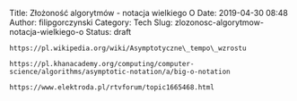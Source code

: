 Title: Złożoność algorytmów - notacja wielkiego O
Date: 2019-04-30 08:48
Author: filipgorczynski
Category: Tech
Slug: zlozonosc-algorytmow-notacja-wielkiego-o
Status: draft

`https://pl.wikipedia.org/wiki/Asymptotyczne\_tempo\_wzrostu`

`https://pl.khanacademy.org/computing/computer-science/algorithms/asymptotic-notation/a/big-o-notation`

`https://www.elektroda.pl/rtvforum/topic1665468.html`

 
